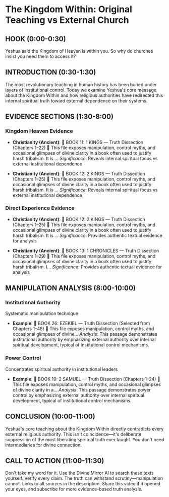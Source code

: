 
# The Kingdom Within: Original Teaching vs External Church

## HOOK (0:00-0:30)
Yeshua said the Kingdom of Heaven is within you. So why do churches insist you need them to access it?

## INTRODUCTION (0:30-1:30)
The most revolutionary teaching in human history has been buried under layers of institutional control. Today we examine Yeshua's core message about the Kingdom Within and how religious authorities have redirected this internal spiritual truth toward external dependence on their systems.

## EVIDENCE SECTIONS (1:30-8:00)

### Kingdom Heaven Evidence
- **Christianity (Ancient)**: 📘 BOOK 11: 1 KINGS — Truth Dissection (Chapters 1–22) 📜 This file exposes manipulation, control myths, and occasional glimpses of divine clarity in a book often used to justify harsh tribalism. It is ...
  *Significance*: Reveals internal spiritual focus vs external institutional dependence

- **Christianity (Ancient)**: 📘 BOOK 12: 2 KINGS — Truth Dissection (Chapters 1–25) 📜 This file exposes manipulation, control myths, and occasional glimpses of divine clarity in a book often used to justify harsh tribalism. It is ...
  *Significance*: Reveals internal spiritual focus vs external institutional dependence


### Direct Experience Evidence
- **Christianity (Ancient)**: 📘 BOOK 12: 2 KINGS — Truth Dissection (Chapters 1–25) 📜 This file exposes manipulation, control myths, and occasional glimpses of divine clarity in a book often used to justify harsh tribalism. It is ...
  *Significance*: Provides authentic textual evidence for analysis

- **Christianity (Ancient)**: 📘 BOOK 13: 1 CHRONICLES — Truth Dissection (Chapters 1–29) 📜 This file exposes manipulation, control myths, and occasional glimpses of divine clarity in a book often used to justify harsh tribalism. I...
  *Significance*: Provides authentic textual evidence for analysis


## MANIPULATION ANALYSIS (8:00-10:00)

### Institutional Authority
Systematic manipulation technique
- **Example**: 📘 BOOK 26: EZEKIEL — Truth Dissection (Selected from Chapters 1–48) 📜 This file exposes manipulation, control myths, and occasional glimpses of divine...
  *Analysis*: This passage demonstrates institutional authority by emphasizing external authority over internal spiritual development, typical of institutional control mechanisms.


### Power Control
Concentrates spiritual authority in institutional leaders
- **Example**: 📘 BOOK 10: 2 SAMUEL — Truth Dissection (Chapters 1–24) 📜 This file exposes manipulation, control myths, and occasional glimpses of divine clarity in a...
  *Analysis*: This passage demonstrates power control by emphasizing external authority over internal spiritual development, typical of institutional control mechanisms.


## CONCLUSION (10:00-11:00)
Yeshua's core teaching about the Kingdom Within directly contradicts every external religious authority. This isn't coincidence—it's deliberate suppression of the most liberating spiritual truth ever taught. You don't need intermediaries for divine connection.

## CALL TO ACTION (11:00-11:30)
Don't take my word for it. Use the Divine Mirror AI to search these texts yourself. Verify every claim. The truth can withstand scrutiny—manipulation cannot. Links to all sources in the description. Share this video if it opened your eyes, and subscribe for more evidence-based truth analysis.
